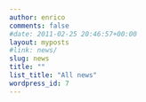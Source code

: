 ```yaml
---
author: enrico
comments: false
#date: 2011-02-25 20:46:57+00:00
layout: myposts
#link: news/
slug: news
title: ""
list_title: "All news"
wordpress_id: 7
---
```

